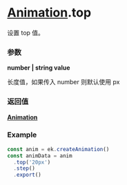 # [Animation](./../Animation).top

设置 top 值。

### 参数

**number | string value**

长度值，如果传入 number 则默认使用 px

### 返回值

**[Animation](./../Animation)**

### Example

```ts
const anim = ek.createAnimation()
const animData = anim
  .top('20px')
  .step()
  .export()
```
